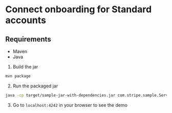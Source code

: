 # Connect onboarding for Standard accounts

## Requirements

- Maven
- Java

1. Build the jar

```sh
mvn package
```

2. Run the packaged jar

```sh
java -cp target/sample-jar-with-dependencies.jar com.stripe.sample.Server
```

3. Go to `localhost:4242` in your browser to see the demo
